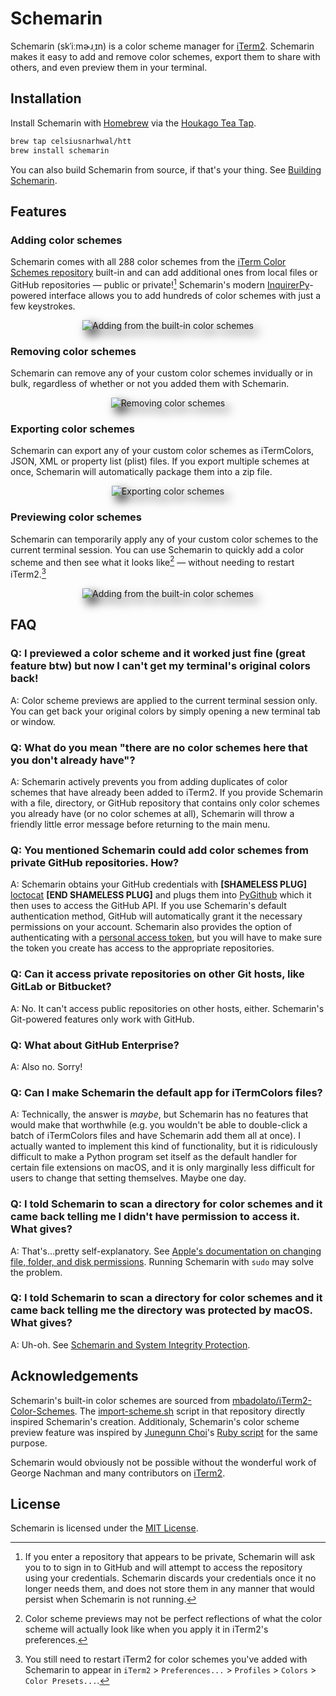 # Schemarin

Schemarin (skˈiːmɚɹˌɪn) is a color scheme manager for [iTerm2](https://iterm2.com/). Schemarin makes it easy to add
and remove color schemes, export them to share with others, and even preview them in your terminal.

## Installation

Install Schemarin with [Homebrew](https://brew.sh) via
the [Houkago Tea Tap](https://github.com/celsiusnarhwal/homebrew-htt).

```bash
brew tap celsiusnarhwal/htt
brew install schemarin
```

You can also build Schemarin from source, if that's your thing. See [Building Schemarin](building-schemarin.md).

## Features

### Adding color schemes

Schemarin comes with all 288 color schemes from
the [iTerm Color Schemes repository](https://github.com/mbadolato/iTerm2-Color-Schemes)
built-in and can add additional ones from local files or GitHub repositories — public or private![^1] Schemarin's
modern [InquirerPy](https://inquirerpy.readthedocs.io)-powered interface allows you to add hundreds of color schemes
with
just a few keystrokes.

<p style="text-align: center;border-radius: 50%;filter: drop-shadow(8px 8px 8px black)">
    <img alt="Adding from the built-in color schemes" src="media/add-demo.gif" style="border-radius: 1.5%">
</p>

### Removing color schemes

Schemarin can remove any of your custom color schemes invidually or in bulk, regardless of whether or not you added
them with Schemarin.

<p style="text-align: center;border-radius: 50%;filter: drop-shadow(8px 8px 8px black)">
    <img alt="Removing color schemes" src="media/remove-demo.gif" style="border-radius: 1.5%">
</p>

### Exporting color schemes

Schemarin can export any of your custom color schemes as iTermColors, JSON, XML or property list (plist) files. If you
export multiple schemes at once, Schemarin will automatically package them into a zip file.

<p style="text-align: center;border-radius: 50%;filter: drop-shadow(8px 8px 8px black)">
    <img alt="Exporting color schemes" src="media/export-demo.gif" style="border-radius: 1.5%">
</p>

### Previewing color schemes

Schemarin can temporarily apply any of your custom color schemes to the current terminal session. You can use Schemarin
to quickly add a color scheme and then see what it looks like[^2] — without needing to restart iTerm2.[^3]

<p style="text-align: center;border-radius: 50%;filter: drop-shadow(8px 8px 8px black)">
    <img alt="Adding from the built-in color schemes" src="media/preview-demo.gif" style="border-radius: 1.5%">
</p>

## FAQ

### Q: I previewed a color scheme and it worked just fine (great feature btw) but now I can't get my terminal's original colors back!

A: Color scheme previews are applied to the current terminal session only. You can get back your original colors by
simply opening a new terminal tab or window.

### Q: What do you mean "there are no color schemes here that you don't already have"?

A: Schemarin actively prevents you from adding duplicates of color schemes that have already been added to
iTerm2. If you provide Schemarin with a file, directory, or GitHub repository that contains only color schemes
you already have (or no color schemes at all), Schemarin will throw a friendly little error message before returning
to the main menu.

### Q: You mentioned Schemarin could add color schemes from private GitHub repositories. How?

A: Schemarin obtains your GitHub credentials
with **[SHAMELESS PLUG]** [loctocat](https://github.com/celsiusnarhwal/loctocat)
**[END SHAMELESS PLUG]** and plugs them into [PyGithub](https://pygithub.readthedocs.io) which it then uses to access
the GitHub API. If you use Schemarin's default authentication method, GitHub will automatically grant it the necessary
permissions on your account. Schemarin also provides the option of authenticating with
a [personal access token](https://docs.github.com/en/authentication/keeping-your-account-and-data-secure/creating-a-personal-access-token),
but you will have to make sure the token you create has access to the appropriate repositories.

### Q: Can it access private repositories on other Git hosts, like GitLab or Bitbucket?

A: No. It can't access public repositories on other hosts, either. Schemarin's Git-powered features only work
with GitHub.

### Q: What about GitHub Enterprise?

A: Also no. Sorry!

### Q: Can I make Schemarin the default app for iTermColors files?

A: Technically, the answer is *maybe*, but Schemarin has no features that would make that worthwhile (e.g. you wouldn't
be able to double-click a batch of iTermColors files and have Schemarin add them all at once). I actually wanted
to implement this kind of functionality, but it is ridiculously difficult to make a Python program set itself as the
default handler for certain file extensions on macOS, and it is only marginally less difficult for users to change
that setting themselves. Maybe one day.

### Q: I told Schemarin to scan a directory for color schemes and it came back telling me I didn't have permission to access it. What gives?

A: That's...pretty self-explanatory. 
See [Apple's documentation on changing file, folder, and disk permissions](https://support.apple.com/guide/mac-help/change-permissions-for-files-folders-or-disks-mchlp1203/mac).
Running Schemarin with `sudo` may solve the problem.

### Q: I told Schemarin to scan a directory for color schemes and it came back telling me the directory was protected by macOS. What gives?

A: Uh-oh. See [Schemarin and System Integrity Protection](schemarin-and-sip.md).

## Acknowledgements

Schemarin's built-in color schemes are sourced
from [mbadolato/iTerm2-Color-Schemes](https://github.com/mbadolato/iTerm2-Color-Schemes).
The [import-scheme.sh](https://github.com/mbadolato/iTerm2-Color-Schemes/blob/master/tools/import-scheme.sh) script
in that repository directly inspired Schemarin's creation. Additionaly, Schemarin's color scheme preview feature was
inspired by
[Junegunn Choi](https://github.com/junegunn)'s [Ruby script](https://github.com/mbadolato/iTerm2-Color-Schemes/blob/master/tools/preview.rb)
for the same purpose.

Schemarin would obviously not be possible without the wonderful work of George Nachman and many contributors on
[iTerm2](https://github.com/gnachman/iTerm2).

## License

Schemarin is licensed under the [MIT License](LICENSE.md).

[^1]: If you enter a repository that appears to be private[^4], Schemarin will ask you to to sign in to GitHub and will
attempt
to access the repository using your credentials. Schemarin discards your credentials once it no longer needs them,
and does not store them in any manner that would persist when Schemarin is not running.

[^2]: Color scheme previews may not be perfect reflections of what the color scheme will actually look like when you
apply it in iTerm2's preferences.

[^3]: You still need to restart iTerm2 for color schemes you've added with Schemarin to appear in `iTerm2` >
`Preferences...` > `Profiles` > `Colors` > `Color Presets...`.

[^4]: GitHub provides no way of differentiating between inaccessible private repositories and repositories that
actually don't exist. Schemarin assumes that any repository which returns a 404 is private.
